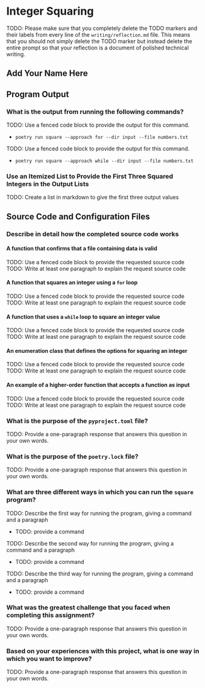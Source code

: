 # Integer Squaring

TODO: Please make sure that you completely delete the TODO markers and
their labels from every line of the `writing/reflection.md` file. This
means that you should not simply delete the TODO marker but instead
delete the entire prompt so that your reflection is a document of
polished technical writing.

## Add Your Name Here

## Program Output

### What is the output from running the following commands?

TODO: Use a fenced code block to provide the output for this command.

- `poetry run square --approach for --dir input --file numbers.txt`

TODO: Use a fenced code block to provide the output for this command.

- `poetry run square --approach while --dir input --file numbers.txt`

### Use an Itemized List to Provide the First Three Squared Integers in the Output Lists

TODO: Create a list in markdown to give the first three output values

## Source Code and Configuration Files

### Describe in detail how the completed source code works

#### A function that confirms that a file containing data is valid

TODO: Use a fenced code block to provide the requested source code
TODO: Write at least one paragraph to explain the request source code

#### A function that squares an integer using a `for` loop

TODO: Use a fenced code block to provide the requested source code
TODO: Write at least one paragraph to explain the request source code

#### A function that uses a `while` loop to square an integer value

TODO: Use a fenced code block to provide the requested source code
TODO: Write at least one paragraph to explain the request source code

#### An enumeration class that defines the options for squaring an integer

TODO: Use a fenced code block to provide the requested source code
TODO: Write at least one paragraph to explain the request source code

#### An example of a higher-order function that accepts a function as input

TODO: Use a fenced code block to provide the requested source code
TODO: Write at least one paragraph to explain the request source code

### What is the purpose of the `pyproject.toml` file?

TODO: Provide a one-paragraph response that answers this question in your own words.

### What is the purpose of the `poetry.lock` file?

TODO: Provide a one-paragraph response that answers this question in your own words.

### What are three different ways in which you can run the `square` program?

TODO: Describe the first way for running the program, giving a command and a paragraph

- TODO: provide a command

TODO: Describe the second way for running the program, giving a command and a paragraph

- TODO: provide a command

TODO: Describe the third way for running the program, giving a command and a paragraph

- TODO: provide a command

### What was the greatest challenge that you faced when completing this assignment?

TODO: Provide a one-paragraph response that answers this question in your own words.

### Based on your experiences with this project, what is one way in which you want to improve?

TODO: Provide a one-paragraph response that answers this question in your own words.
